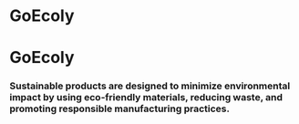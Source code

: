 # GoEcoly

<h1>GoEcoly</h1>
<h3 text="bold">Sustainable products are designed to minimize environmental impact by using eco-friendly materials, reducing waste, and promoting responsible manufacturing practices.</h3>
